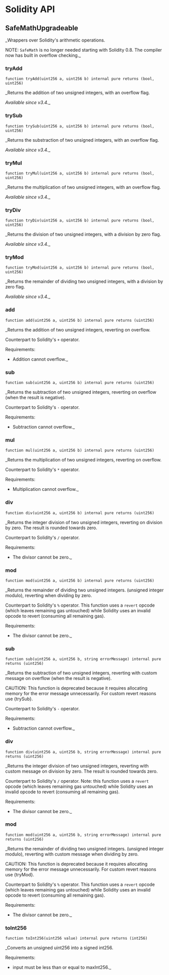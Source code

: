 # Solidity API

## SafeMathUpgradeable

_Wrappers over Solidity's arithmetic operations.

NOTE: `SafeMath` is no longer needed starting with Solidity 0.8. The compiler
now has built in overflow checking._

### tryAdd

```solidity
function tryAdd(uint256 a, uint256 b) internal pure returns (bool, uint256)
```

_Returns the addition of two unsigned integers, with an overflow flag.

_Available since v3.4.__

### trySub

```solidity
function trySub(uint256 a, uint256 b) internal pure returns (bool, uint256)
```

_Returns the substraction of two unsigned integers, with an overflow flag.

_Available since v3.4.__

### tryMul

```solidity
function tryMul(uint256 a, uint256 b) internal pure returns (bool, uint256)
```

_Returns the multiplication of two unsigned integers, with an overflow flag.

_Available since v3.4.__

### tryDiv

```solidity
function tryDiv(uint256 a, uint256 b) internal pure returns (bool, uint256)
```

_Returns the division of two unsigned integers, with a division by zero flag.

_Available since v3.4.__

### tryMod

```solidity
function tryMod(uint256 a, uint256 b) internal pure returns (bool, uint256)
```

_Returns the remainder of dividing two unsigned integers, with a division by zero flag.

_Available since v3.4.__

### add

```solidity
function add(uint256 a, uint256 b) internal pure returns (uint256)
```

_Returns the addition of two unsigned integers, reverting on
overflow.

Counterpart to Solidity's `+` operator.

Requirements:

- Addition cannot overflow._

### sub

```solidity
function sub(uint256 a, uint256 b) internal pure returns (uint256)
```

_Returns the subtraction of two unsigned integers, reverting on
overflow (when the result is negative).

Counterpart to Solidity's `-` operator.

Requirements:

- Subtraction cannot overflow._

### mul

```solidity
function mul(uint256 a, uint256 b) internal pure returns (uint256)
```

_Returns the multiplication of two unsigned integers, reverting on
overflow.

Counterpart to Solidity's `*` operator.

Requirements:

- Multiplication cannot overflow._

### div

```solidity
function div(uint256 a, uint256 b) internal pure returns (uint256)
```

_Returns the integer division of two unsigned integers, reverting on
division by zero. The result is rounded towards zero.

Counterpart to Solidity's `/` operator.

Requirements:

- The divisor cannot be zero._

### mod

```solidity
function mod(uint256 a, uint256 b) internal pure returns (uint256)
```

_Returns the remainder of dividing two unsigned integers. (unsigned integer modulo),
reverting when dividing by zero.

Counterpart to Solidity's `%` operator. This function uses a `revert`
opcode (which leaves remaining gas untouched) while Solidity uses an
invalid opcode to revert (consuming all remaining gas).

Requirements:

- The divisor cannot be zero._

### sub

```solidity
function sub(uint256 a, uint256 b, string errorMessage) internal pure returns (uint256)
```

_Returns the subtraction of two unsigned integers, reverting with custom message on
overflow (when the result is negative).

CAUTION: This function is deprecated because it requires allocating memory for the error
message unnecessarily. For custom revert reasons use {trySub}.

Counterpart to Solidity's `-` operator.

Requirements:

- Subtraction cannot overflow._

### div

```solidity
function div(uint256 a, uint256 b, string errorMessage) internal pure returns (uint256)
```

_Returns the integer division of two unsigned integers, reverting with custom message on
division by zero. The result is rounded towards zero.

Counterpart to Solidity's `/` operator. Note: this function uses a
`revert` opcode (which leaves remaining gas untouched) while Solidity
uses an invalid opcode to revert (consuming all remaining gas).

Requirements:

- The divisor cannot be zero._

### mod

```solidity
function mod(uint256 a, uint256 b, string errorMessage) internal pure returns (uint256)
```

_Returns the remainder of dividing two unsigned integers. (unsigned integer modulo),
reverting with custom message when dividing by zero.

CAUTION: This function is deprecated because it requires allocating memory for the error
message unnecessarily. For custom revert reasons use {tryMod}.

Counterpart to Solidity's `%` operator. This function uses a `revert`
opcode (which leaves remaining gas untouched) while Solidity uses an
invalid opcode to revert (consuming all remaining gas).

Requirements:

- The divisor cannot be zero._

### toInt256

```solidity
function toInt256(uint256 value) internal pure returns (int256)
```

_Converts an unsigned uint256 into a signed int256.

Requirements:

- input must be less than or equal to maxInt256._

